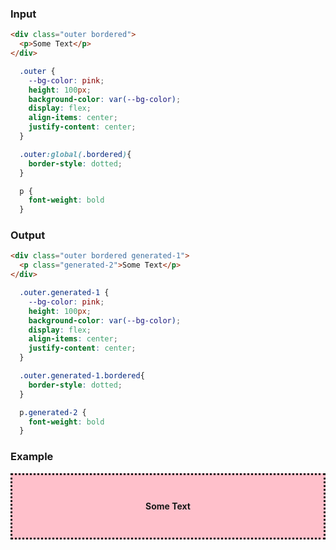 ### Input

```html {data-filename=app/components/some-text.hbs}
<div class="outer bordered">
  <p>Some Text</p>
</div>
```

```css {data-filename=app/components/some-text.css}
  .outer {
    --bg-color: pink;
    height: 100px;
    background-color: var(--bg-color);
    display: flex;
    align-items: center;
    justify-content: center;
  }

  .outer:global(.bordered){
    border-style: dotted;
  }

  p {
    font-weight: bold
  }
```

### Output

```html {data-filename=app/components/some-text.hbs}
<div class="outer bordered generated-1">
  <p class="generated-2">Some Text</p>
</div>
```

```css {data-filename=app/components/some-text.css}
  .outer.generated-1 {
    --bg-color: pink;
    height: 100px;
    background-color: var(--bg-color);
    display: flex;
    align-items: center;
    justify-content: center;
  }

  .outer.generated-1.bordered{
    border-style: dotted;
  }

  p.generated-2 {
    font-weight: bold
  }
```

### Example

<div class="outer bordered generated-1">
  <p class="generated-2">Some Text</p>
</div>

<style>
  .outer.generated-1 {
    --bg-color: pink;
    height: 100px;
    background-color: var(--bg-color);
    display: flex;
    align-items: center;
    justify-content: center;
  }

  .outer.generated-1.bordered{
    border-style: dotted;
  }

  p.generated-2 {
    font-weight: bold
  }
</style>
